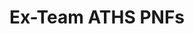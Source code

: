 ---
title: Ex-Team ATHS PNFs
redirect_to: https://drive.google.com/drive/folders/1BkCB6oM5Su1cSZgAP2kINABryXU1cmui?usp=sharing
redirect_from: 
  - /ExTeamATHSPNF
  - /exteamathspnf
---